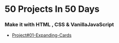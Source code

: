 # 50 Projects In 50 Days

### Make it with HTML , CSS & VanillaJavaScript

- [Project#01-Expanding-Cards](https://mobinkaram.ir/portfolio/50projects/expanding-cards/)
